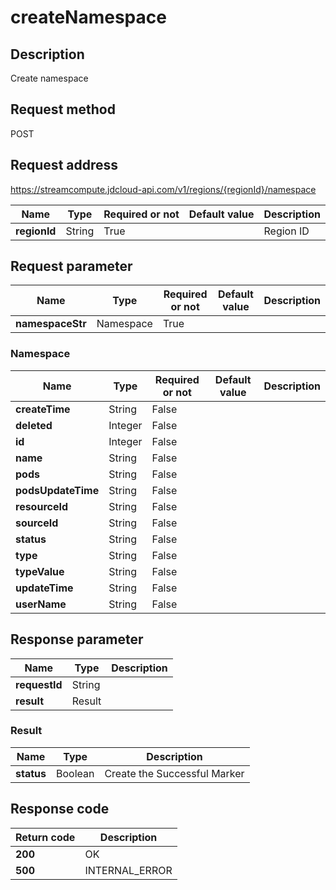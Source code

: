 # createNamespace


## Description
Create namespace

## Request method
POST

## Request address
https://streamcompute.jdcloud-api.com/v1/regions/{regionId}/namespace

|Name|Type|Required or not|Default value|Description|
|---|---|---|---|---|
|**regionId**|String|True| |Region ID|

## Request parameter
|Name|Type|Required or not|Default value|Description|
|---|---|---|---|---|
|**namespaceStr**|Namespace|True| | |

### Namespace
|Name|Type|Required or not|Default value|Description|
|---|---|---|---|---|
|**createTime**|String|False| | |
|**deleted**|Integer|False| | |
|**id**|Integer|False| | |
|**name**|String|False| | |
|**pods**|String|False| | |
|**podsUpdateTime**|String|False| | |
|**resourceId**|String|False| | |
|**sourceId**|String|False| | |
|**status**|String|False| | |
|**type**|String|False| | |
|**typeValue**|String|False| | |
|**updateTime**|String|False| | |
|**userName**|String|False| | |

## Response parameter
|Name|Type|Description|
|---|---|---|
|**requestId**|String| |
|**result**|Result| |


### Result
|Name|Type|Description|
|---|---|---|
|**status**|Boolean|Create the Successful Marker|

## Response code
|Return code|Description|
|---|---|
|**200**|OK|
|**500**|INTERNAL_ERROR|

